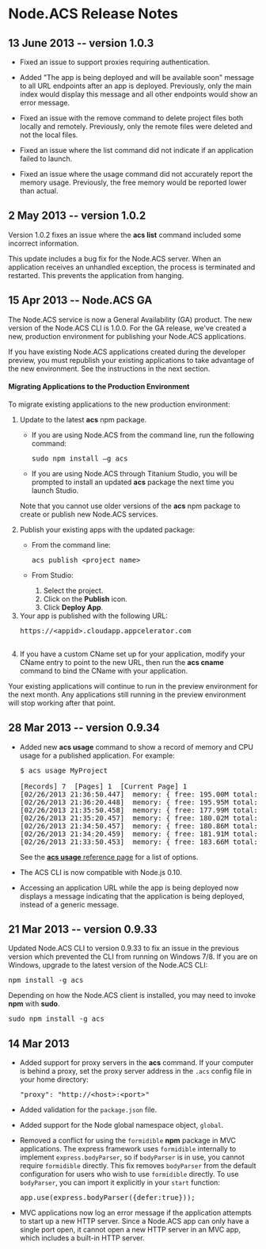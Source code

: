 # Node.ACS Release Notes

## 13 June 2013 -- version 1.0.3

  * Fixed an issue to support proxies requiring authentication.

  * Added "The app is being deployed and will be available soon" message to all URL endpoints
    after an app is deployed.  Previously, only the main index would display this message and all
    other endpoints would show an error message.

  * Fixed an issue with the remove command to delete project files both locally and remotely.
    Previously, only the remote files were deleted and not the local files.

  * Fixed an issue where the list command did not indicate if an application failed to launch.

  * Fixed an issue where the usage command did not accurately report the memory usage.  Previously, the
    free memory would be reported lower than actual.


## 2 May 2013 -- version 1.0.2

Version 1.0.2 fixes an issue where the **acs list** command included some incorrect
information. 

This update includes a bug fix for the Node.ACS server. When an application receives an
unhandled exception, the process is terminated and restarted. This prevents the
application from hanging.

## 15 Apr 2013 -- Node.ACS GA

<p>The Node.ACS service is now a General Availability (GA) product. The new version of the Node.ACS CLI
is 1.0.0. For the GA release, we've created a new, production environment for
publishing your Node.ACS applications. </p>

<p>If you have existing Node.ACS applications created during the developer preview,
you must republish your existing applications to take advantage of the new
environment. See the instructions in the next section.</p>

<h4>Migrating Applications to the Production Environment</h4>

<p>To migrate existing applications to the new production environment:</p>
 
<ol>
<li><p>Update to the latest <b>acs</b> npm package.</p>
    <ul>
    <li>If you are using Node.ACS from the command line, run the following command:
    <pre>sudo npm install –g acs</pre>
    </li>
    <li> If you are using Node.ACS through Titanium Studio, you will be prompted
    to install an updated <b>acs</b> package the next time you launch Studio.
    </li>
    </ul>
    <p>Note that you cannot use older versions of the <b>acs</b> npm package to create or publish new
 Node.ACS services.</p>
 <li><p>Publish your existing apps with the updated package:
    <ul>
    <li><p>From the command line:</p>
    <pre>acs publish &lt;project name&gt; </pre>
    </li>
    <li><p>From Studio:</p>
    <ol>
    <li>Select the project.</li>
    <li>Click on the <b>Publish</b> icon.</li>
    <li>Click <b>Deploy App</b>.</li>
    </ol>
    </ul>
 </li>
 <li>Your app is published with the following URL:
 <pre>https://&ltappid&gt;.cloudapp.appcelerator.com
 </pre>
 </li>
 <li>If you have a custom CName set up for your application, modify your CName entry 
 to point to the new URL, then run the <b>acs cname</b> command to bind the CName with 
 your application.</li>

</ol>

<p>Your existing applications will continue to run in the preview environment for the
next month. Any applications still running in the preview environment will stop working
after that point. </p>

## 28 Mar 2013 -- version 0.9.34

<ul>
<li><p>Added new <b>acs usage</b> command to show a record of memory and CPU usage for a
published application. For example:</p>

<pre class="prettyprint">
$ acs usage MyProject

[Records] 7  [Pages] 1  [Current Page] 1
[02/26/2013 21:36:50.447]  memory: { free: 195.00M total: 256M }  loadavg: [ 10.79% ]
[02/26/2013 21:36:20.448]  memory: { free: 195.95M total: 256M }  loadavg: [ 17.97% ]
[02/26/2013 21:35:50.458]  memory: { free: 177.99M total: 256M }  loadavg: [ 27.49% ]
[02/26/2013 21:35:20.457]  memory: { free: 180.02M total: 256M }  loadavg: [ 32.28% ]
[02/26/2013 21:34:50.457]  memory: { free: 180.86M total: 256M }  loadavg: [ 40.28% ]
[02/26/2013 21:34:20.459]  memory: { free: 181.91M total: 256M }  loadavg: [ 40.23% ]
[02/26/2013 21:33:50.453]  memory: { free: 183.66M total: 256M }  loadavg: [ 40.19% ]
</pre>
<p>See the <a href="#!/guide/node_cli"><b>acs usage</b> reference page</a> for a list of options.</p>
</li>

<li><p>The ACS CLI is now compatible with Node.js 0.10.</p></li>

<li><p>Accessing an application URL while the app is being deployed now displays a message
indicating that the application is being deployed, instead of a generic
message.</p></li>
</ul>

## 21 Mar 2013 -- version 0.9.33

<p>Updated Node.ACS CLI to version 0.9.33 to fix an issue in the previous version
which prevented the CLI from running on Windows 7/8. If you are on Windows, upgrade 
to the latest version of the Node.ACS CLI:</p> 

<pre class='prettyprint'>npm install -g acs</pre>

<p>Depending on how the Node.ACS client is installed, you may need to invoke <b>npm</b>
with <b>sudo</b>.</p>

<pre class='prettyprint'>sudo npm install -g acs</pre>

## 14 Mar 2013

<ul>
<li>
<p>Added support for proxy servers in the <b>acs</b> command. If your computer is behind a proxy, 
   set the proxy server address in the <code>.acs</code> config file in your home directory:</p>
<pre class='prettyprint'>"proxy": "http://&lt;host&gt;:&lt;port&gt;"</pre>
</li>
<li>
<p>Added validation for the <code>package.json</code> file.</p>
</li>
<li>
<p>Added support for the Node global namespace object, <code>global</code>.</p>
</li>
<li>
<p>Removed a conflict for using the <code>formidible</code> <b>npm</b> package in MVC applications.
   The express framework uses <code>formidible</code> internally to implement <code>express.bodyParser</code>,
   so if <code>bodyParser</code> is in use, you cannot require <code>formidible</code> directly. This 
   fix removes <code>bodyParser</code> from the default configuration for users who wish to use <code>formidible</code>
   directly. To use <code>bodyParser</code>, you can import it explicitly in your <code>start</code> function:</p>
<pre class='prettyprint'>app.use(express.bodyParser({defer:true}));</pre>
</li>
<li>
<p>MVC applications now log an error message if the application attempts to start up a new HTTP server. Since a Node.ACS
   app can only have a single port open, it cannot open a new HTTP server in an MVC app, which includes a built-in HTTP server.</p>
</li>
